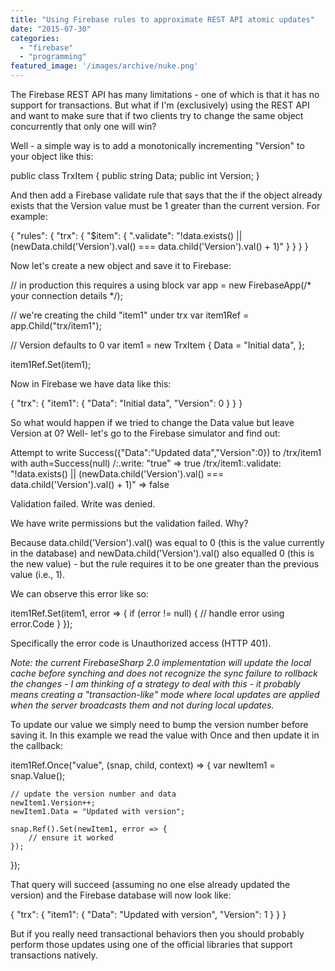 ```yaml
---
title: "Using Firebase rules to approximate REST API atomic updates"
date: "2015-07-30"
categories: 
  - "firebase"
  - "programming"
featured_image: '/images/archive/nuke.png'
---
```


The Firebase REST API has many limitations - one of which is that it has no support for transactions. But what if I'm (exclusively) using the REST API and want to make sure that if two clients try to change the same object concurrently that only one will win?

Well - a simple way is to add a monotonically incrementing "Version" to your object like this:

public class TrxItem
{
    public string Data;
    public int Version;
}

And then add a Firebase validate rule that says that the if the object already exists that the Version value must be 1 greater than the current version. For example:

{
  "rules": {
    "trx": {
      "$item": {
        ".validate": "!data.exists() || (newData.child('Version').val() === data.child('Version').val() + 1)"
      }
    }
  }
}

Now let's create a new object and save it to Firebase:

// in production this requires a using block
var app = new FirebaseApp(/\* your connection details \*/);

// we're creating the child "item1" under trx
var item1Ref = app.Child("trx/item1");

// Version defaults to 0
var item1 = new TrxItem {
    Data = "Initial data",
};

item1Ref.Set(item1);

Now in Firebase we have data like this:

{
  "trx": {
    "item1": {
      "Data": "Initial data",
      "Version": 0
    }
  }
}

So what would happen if we tried to change the Data value but leave Version at 0? Well- let's go to the Firebase simulator and find out:

Attempt to write Success({"Data":"Updated data","Version":0}) to /trx/item1 with auth=Success(null)
	/:.write: "true"
		=> true
	/trx/item1:.validate: "!data.exists() || (newData.child('Version').val() === data.child('Version').val() + 1)"
		=> false

Validation failed.
Write was denied.

We have write permissions but the validation failed. Why?

Because data.child('Version').val() was equal to 0 (this is the value currently in the database) and newData.child('Version').val() also equalled 0 (this is the new value) - but the rule requires it to be one greater than the previous value (i.e., 1).

We can observe this error like so:

item1Ref.Set(item1, error => {
    if (error != null) {
        // handle error using error.Code
    }
});

Specifically the error code is Unauthorized access (HTTP 401).

_Note: the current FirebaseSharp 2.0 implementation will update the local cache before synching and does not recognize the sync failure to rollback the changes - I am thinking of a strategy to deal with this - it probably means creating a "transaction-like" mode where local updates are applied when the server broadcasts them and not during local updates._

To update our value we simply need to bump the version number before saving it. In this example we read the value with Once and then update it in the callback:

item1Ref.Once("value", (snap, child, context) => {
    var newItem1 = snap.Value();

    // update the version number and data
    newItem1.Version++;       
    newItem1.Data = "Updated with version";
    
    snap.Ref().Set(newItem1, error => {
        // ensure it worked
    });
}); 

That query will succeed (assuming no one else already updated the version) and the Firebase database will now look like:

{
  "trx": {
    "item1": {
      "Data": "Updated with version",
      "Version": 1
    }
  }
}

But if you really need transactional behaviors then you should probably perform those updates using one of the official libraries that support transactions natively.
